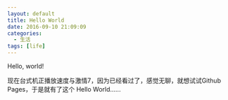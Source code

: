 ```yaml
---
layout: default
title: Hello World
date: 2016-09-10 21:09:09
categories:
  - 生活
tags: [life]
---
```


Hello, world!

现在台式机正播放速度与激情7，因为已经看过了，感觉无聊，就想试试Github Pages，于是就有了这个 Hello World......

